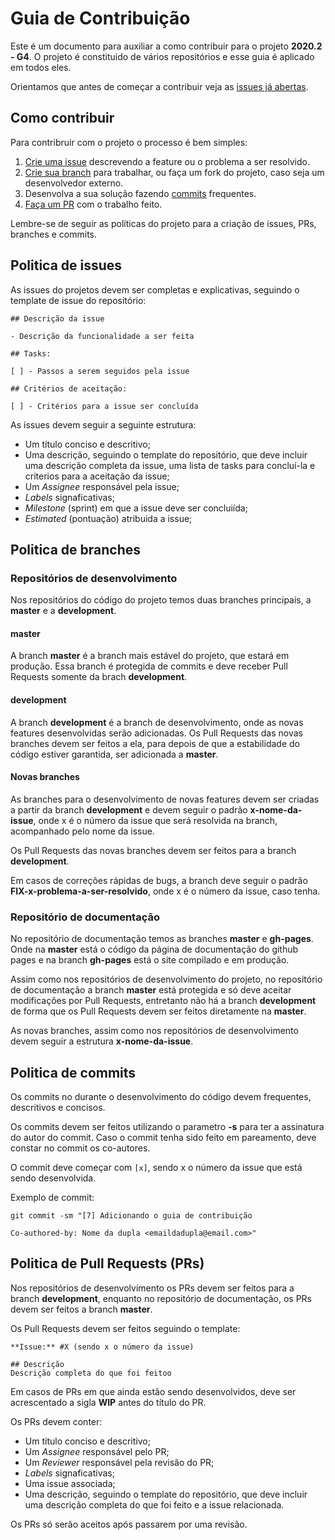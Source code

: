# Guia de Contribuição

Este é um documento para auxiliar a como contribuir para o projeto **2020.2 - G4**. O projeto é constituido de vários repositórios e esse guia é aplicado em todos eles. 

Orientamos que antes de começar a contribuir veja as [issues já abertas](https://github.com/fga-eps-mds/2020-2-G4/issues).

## Como contribuir

Para contribruir com o projeto o processo é bem simples:

1. [Crie uma issue](#politica-de-issues) descrevendo a feature ou o problema a ser resolvido.
2. [Crie sua branch](#politica-de-branches) para trabalhar, ou faça um fork do projeto, caso seja um desenvolvedor externo.
3. Desenvolva a sua solução fazendo [commits](#politica-de-commits) frequentes.
4. [Faça um PR](#politica-de-pull-requests) com o trabalho feito.

Lembre-se de seguir as políticas do projeto para a criação de issues, PRs, branches e commits.

## Politica de issues

As issues do projetos devem ser completas e explicativas, seguindo o template de issue do repositório:

```
## Descrição da issue

- Descrição da funcionalidade a ser feita

## Tasks:

[ ] - Passos a serem seguidos pela issue

## Critérios de aceitação:

[ ] - Critérios para a issue ser concluída
```

As issues devem seguir a seguinte estrutura:

- Um título conciso e descritivo;
- Uma descrição, seguindo o template do repositório, que deve incluir uma descrição completa da issue, uma lista de tasks para concluí-la e criterios para a aceitação da issue;
- Um *Assignee* responsável pela issue;
- *Labels* signaficativas;
- *Milestone* (sprint) em que a issue deve ser concluiída;
- *Estimated* (pontuação) atribuida a issue;

## Politica de branches

### Repositórios de desenvolvimento

Nos repositórios do código do projeto temos duas branches principais, a **master** e a **development**. 

#### master
A branch **master** é a branch mais estável do projeto, que estará em produção. Essa branch é protegida de commits e deve receber Pull Requests somente da brach **development**.

#### development
A branch **development** é a branch de desenvolvimento, onde as novas features desenvolvidas serão adicionadas. Os Pull Requests das novas branches devem ser feitos a ela, para depois de que a estabilidade do código estiver garantida, ser adicionada a **master**.

#### Novas branches
As branches para o desenvolvimento de novas features devem ser criadas a partir da branch **development** e devem seguir o padrão **x-nome-da-issue**, onde x é o número da issue que será resolvida na branch, acompanhado pelo nome da issue.

Os Pull Requests das novas branches devem ser feitos para a branch **development**.

Em casos de correções rápidas de bugs, a branch  deve seguir o padrão **FIX-x-problema-a-ser-resolvido**, onde x é o número da issue, caso tenha.

### Repositório de documentação

No repositório de documentação temos as branches **master** e **gh-pages**. Onde na **master** está o código da página de documentação do github pages e na branch **gh-pages** está o site compilado e em produção.

Assim como nos repositórios de desenvolvimento do projeto, no repositório de documentação a branch **master** está protegida e só deve aceitar modificações por Pull Requests, entretanto não há a branch **development** de forma que os Pull Requests devem ser feitos diretamente na **master**.

As novas branches, assim como nos repositórios de desenvolvimento devem seguir a estrutura **x-nome-da-issue**.

## Politica de commits

Os commits no durante o desenvolvimento do código devem frequentes, descritivos e concisos.

Os commits devem ser feitos utilizando o parametro **-s** para ter a assinatura do autor do commit. Caso o commit tenha sido feito em pareamento, deve constar no commit os co-autores.

O commit deve começar com `[x]`, sendo x o número da issue que está sendo desenvolvida.

Exemplo de commit:

```
git commit -sm "[7] Adicionando o guia de contribuição

Co-authored-by: Nome da dupla <emaildadupla@email.com>"
```
 
## Politica de Pull Requests (PRs)

Nos repositórios de desenvolvimento os PRs devem ser feitos para a branch **development**, enquanto no repositório de documentação, os PRs devem ser feitos a branch **master**.

Os Pull Requests devem ser feitos seguindo o template:

```
**Issue:** #X (sendo x o número da issue)

## Descrição
Descrição completa do que foi feitoo

```

Em casos de PRs em que ainda estão sendo desenvolvidos, deve ser acrescentado a sigla **WIP** antes do título do PR.

Os PRs devem conter:
- Um título conciso e descritivo;
- Um *Assignee* responsável pelo PR;
- Um *Reviewer* responsável pela revisão do PR;
- *Labels* signaficativas;
- Uma issue associada;
- Uma descrição, seguindo o template do repositório, que deve incluir uma descrição completa do que foi feito e a issue relacionada.

Os PRs só serão aceitos após passarem por uma revisão.